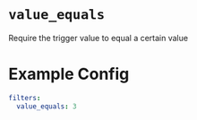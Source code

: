 # `value_equals`

Require the trigger value to equal a certain value

# Example Config
```yaml
filters:
  value_equals: 3
```
